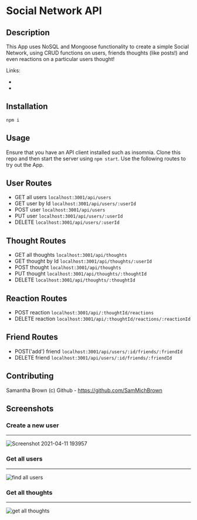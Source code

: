   # Social Network API

  ## Description

  This App uses NoSQL and Mongoose functionality to create a simple Social Network, using CRUD functions on users, friends thoughts (like posts!) and even reactions on a particular users thought!

  Links: 
  
-

-

  ## Installation
  
  ```
  npm i
  ```

  ## Usage

  Ensure that you have an API client installed such as insomnia. Clone this repo and then start the server using `npm start`. Use the following routes to try out the App.

   User Routes
   ---
   - GET all users `localhost:3001/api/users`
   - GET user by Id `localhost:3001/api/users/:userId`
   - POST user `localhost:3001/api/users`
   - PUT user `localhost:3001/api/users/:userId`
   - DELETE `localhost:3001/api/users/:userId`

   Thought Routes
   ---
   - GET all thoughts `localhost:3001/api/thoughts`
   - GET thought by Id `localhost:3001/api/thoughts/:userId`
   - POST thought `localhost:3001/api/thoughts`
   - PUT thought `localhost:3001/api/thoughts/:thoughtId`
   - DELETE `localhost:3001/api/thoughts/:thoughtId`

   Reaction Routes
   ---
   - POST reaction `localhost:3001/api/:thoughtId/reactions`
   - DELETE reaction `localhost:3001/api/:thoughtId/reactions/:reactionId`

   Friend Routes
   ---
   - POST('add') friend `localhost:3001/api/users/:id/friends/:friendId`
   - DELETE friend `localhost:3001/api/users/:id/friends/:friendId`


  ## Contributing
  
  Samantha Brown (c) Github - https://github.com/SamMichBrown

  ## Screenshots

  ### Create a new user
  ---
  ![Screenshot 2021-04-11 193957](https://user-images.githubusercontent.com/71106177/114325372-c5bf8b00-9afd-11eb-8680-af1320b686eb.png)

  ### Get all users
  ---
  ![find all users](https://user-images.githubusercontent.com/71106177/114325402-f6072980-9afd-11eb-92d5-1653468867fb.png)

  ### Get all thoughts
  ---
  ![get all thoughts](https://user-images.githubusercontent.com/71106177/114325413-08816300-9afe-11eb-93c7-cd1bf0b128a9.png)

